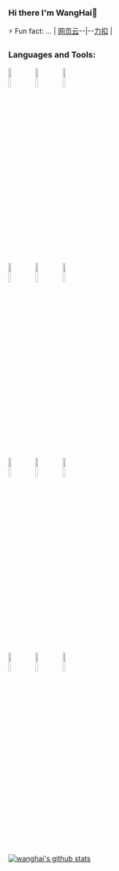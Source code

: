 ### Hi there I'm WangHai👋
⚡ Fun fact: ...
| [网页云](https://music.163.com/#/artist?id=34400358)--|--[力扣](https://leetcode-cn.com/u/wanghai_nihao/) |
### Languages and Tools:
<p>  
  <!-- Your languages and tools. Be careful with the alignment. 
  You can use this sites to get logos: https://www.vectorlogo.zone or https://simpleicons.org/
  -->
  <code><img width="10%" src="https://www.vectorlogo.zone/logos/python/python-ar21.svg"></code>
  <code><img width="10%" src="https://www.vectorlogo.zone/logos/pytorch/pytorch-ar21.svg"></code>
  <code><img width="10%" src="https://www.vectorlogo.zone/logos/tensorflow/tensorflow-ar21.svg"></code>
  <br />
  <code><img width="10%" src="https://www.vectorlogo.zone/logos/java/java-ar21.svg"></code>
  <code><img width="10%" src="https://www.vectorlogo.zone/logos/android/android-ar21.svg"></code>
  <code><img width="10%" src="https://www.vectorlogo.zone/logos/docker/docker-ar21.svg"></code>
  <br />
  <code><img width="10%" src="https://www.vectorlogo.zone/logos/git-scm/git-scm-ar21.svg"></code>
  <code><img width="10%" src="https://www.vectorlogo.zone/logos/gnu_bash/gnu_bash-ar21.svg"></code>
  <code><img width="10%" src="https://www.vectorlogo.zone/logos/github/github-ar21.svg"></code>
  <br />
  <code><img width="10%" src="https://www.vectorlogo.zone/logos/steampowered/steampowered-ar21.svg"></code>
  <code><img width="10%" src="https://www.vectorlogo.zone/logos/google_chrome/google_chrome-ar21.svg"></code>
  <code><img width="10%" src="https://www.vectorlogo.zone/logos/instagram/instagram-ar21.svg"></code>
  
  [![wanghai's github stats](https://github-readme-stats.vercel.app/api?username=happleasei&show_icons=true&title_color=fff&icon_color=79ff97&text_color=9f9f9f&bg_color=151515)](https://github.com/anuraghazra/github-readme-stats)
</p>

